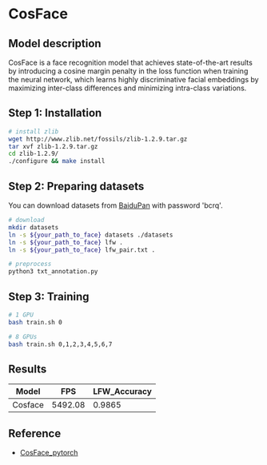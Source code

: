 # CosFace

## Model description

CosFace is a face recognition model that achieves state-of-the-art results by introducing a cosine margin penalty in the
loss function when training the neural network, which learns highly discriminative facial embeddings by maximizing
inter-class differences and minimizing intra-class variations.

## Step 1: Installation

```bash
# install zlib
wget http://www.zlib.net/fossils/zlib-1.2.9.tar.gz
tar xvf zlib-1.2.9.tar.gz
cd zlib-1.2.9/
./configure && make install
```

## Step 2: Preparing datasets

You can download datasets from [BaiduPan](https://pan.baidu.com/s/1qMxFR8H_ih0xmY-rKgRejw) with password 'bcrq'.

```bash
# download
mkdir datasets
ln -s ${your_path_to_face} datasets ./datasets
ln -s ${your_path_to_face} lfw .
ln -s ${your_path_to_face} lfw_pair.txt .

# preprocess
python3 txt_annotation.py
```

## Step 3: Training

```bash
# 1 GPU
bash train.sh 0

# 8 GPUs
bash train.sh 0,1,2,3,4,5,6,7
```

## Results

| Model   | FPS     | LFW_Accuracy |
|---------|---------|--------------|
| Cosface | 5492.08 | 0.9865       |

## Reference

- [CosFace_pytorch](https://github.com/MuggleWang/CosFace_pytorch)
